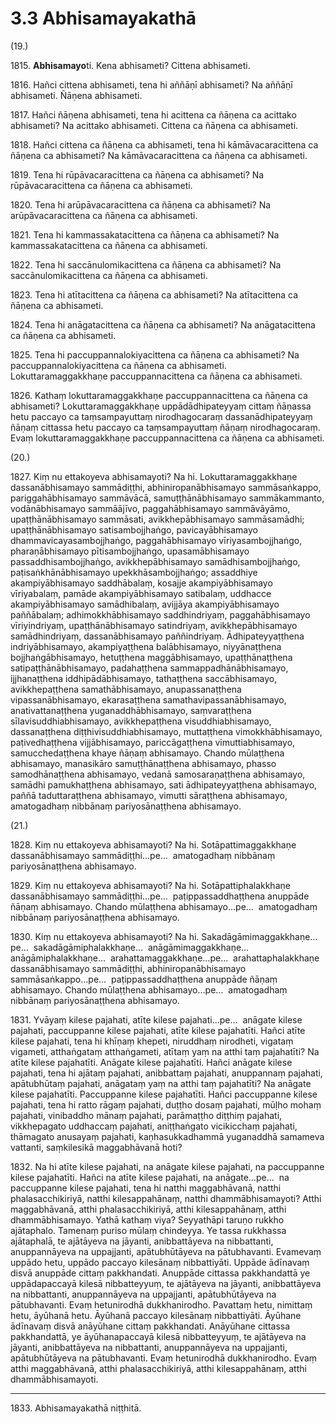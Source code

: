 # 3.3 Abhisamayakathā

(19.)

1815\. **Abhisamayo**ti. Kena abhisameti? Cittena abhisameti.

1816\. Hañci cittena abhisameti, tena hi aññāṇī abhisameti? Na aññāṇī abhisameti. Ñāṇena abhisameti.

1817\. Hañci ñāṇena abhisameti, tena hi acittena ca ñāṇena ca acittako abhisameti? Na acittako abhisameti. Cittena ca ñāṇena ca abhisameti.

1818\. Hañci cittena ca ñāṇena ca abhisameti, tena hi kāmāvacaracittena ca ñāṇena ca abhisameti? Na kāmāvacaracittena ca ñāṇena ca abhisameti.

1819\. Tena hi rūpāvacaracittena ca ñāṇena ca abhisameti? Na rūpāvacaracittena ca ñāṇena ca abhisameti.

1820\. Tena hi arūpāvacaracittena ca ñāṇena ca abhisameti? Na arūpāvacaracittena ca ñāṇena ca abhisameti.

1821\. Tena hi kammassakatacittena ca ñāṇena ca abhisameti? Na kammassakatacittena ca ñāṇena ca abhisameti.

1822\. Tena hi saccānulomikacittena ca ñāṇena ca abhisameti? Na saccānulomikacittena ca ñāṇena ca abhisameti.

1823\. Tena hi atītacittena ca ñāṇena ca abhisameti? Na atītacittena ca ñāṇena ca abhisameti.

1824\. Tena hi anāgatacittena ca ñāṇena ca abhisameti? Na anāgatacittena ca ñāṇena ca abhisameti.

1825\. Tena hi paccuppannalokiyacittena ca ñāṇena ca abhisameti? Na paccuppannalokiyacittena ca ñāṇena ca abhisameti. Lokuttaramaggakkhaṇe paccuppannacittena ca ñāṇena ca abhisameti.

1826\. Kathaṃ lokuttaramaggakkhaṇe paccuppannacittena ca ñāṇena ca abhisameti? Lokuttaramaggakkhaṇe uppādādhipateyyaṃ cittaṃ ñāṇassa hetu paccayo ca taṃsampayuttaṃ nirodhagocaraṃ dassanādhipateyyaṃ ñāṇaṃ cittassa hetu paccayo ca taṃsampayuttaṃ ñāṇaṃ nirodhagocaraṃ. Evaṃ lokuttaramaggakkhaṇe paccuppannacittena ca ñāṇena ca abhisameti.

(20.)

1827\. Kiṃ nu ettakoyeva abhisamayoti? Na hi. Lokuttaramaggakkhaṇe dassanābhisamayo sammādiṭṭhi, abhiniropanābhisamayo sammāsaṅkappo, pariggahābhisamayo sammāvācā, samuṭṭhānābhisamayo sammākammanto, vodānābhisamayo sammāājīvo, paggahābhisamayo sammāvāyāmo, upaṭṭhānābhisamayo sammāsati, avikkhepābhisamayo sammāsamādhi; upaṭṭhānābhisamayo satisambojjhaṅgo, pavicayābhisamayo dhammavicayasambojjhaṅgo, paggahābhisamayo vīriyasambojjhaṅgo, pharaṇābhisamayo pītisambojjhaṅgo, upasamābhisamayo passaddhisambojjhaṅgo, avikkhepābhisamayo samādhisambojjhaṅgo, paṭisaṅkhānābhisamayo upekkhāsambojjhaṅgo; assaddhiye akampiyābhisamayo saddhābalaṃ, kosajje akampiyābhisamayo vīriyabalaṃ, pamāde akampiyābhisamayo satibalaṃ, uddhacce akampiyābhisamayo samādhibalaṃ, avijjāya akampiyābhisamayo paññābalaṃ; adhimokkhābhisamayo saddhindriyaṃ, paggahābhisamayo vīriyindriyaṃ, upaṭṭhānābhisamayo satindriyaṃ, avikkhepābhisamayo samādhindriyaṃ, dassanābhisamayo paññindriyaṃ. Ādhipateyyaṭṭhena indriyābhisamayo, akampiyaṭṭhena balābhisamayo, niyyānaṭṭhena bojjhaṅgābhisamayo, hetuṭṭhena maggābhisamayo, upaṭṭhānaṭṭhena satipaṭṭhānābhisamayo, padahaṭṭhena sammappadhānābhisamayo, ijjhanaṭṭhena iddhipādābhisamayo, tathaṭṭhena saccābhisamayo, avikkhepaṭṭhena samathābhisamayo, anupassanaṭṭhena vipassanābhisamayo, ekarasaṭṭhena samathavipassanābhisamayo, anativattanaṭṭhena yuganaddhābhisamayo, saṃvaraṭṭhena sīlavisuddhiabhisamayo, avikkhepaṭṭhena visuddhiabhisamayo, dassanaṭṭhena diṭṭhivisuddhiabhisamayo, muttaṭṭhena vimokkhābhisamayo, paṭivedhaṭṭhena vijjābhisamayo, pariccāgaṭṭhena vimuttiabhisamayo, samucchedaṭṭhena khaye ñāṇaṃ abhisamayo. Chando mūlaṭṭhena abhisamayo, manasikāro samuṭṭhānaṭṭhena abhisamayo, phasso samodhānaṭṭhena abhisamayo, vedanā samosaraṇaṭṭhena abhisamayo, samādhi pamukhaṭṭhena abhisamayo, sati ādhipateyyaṭṭhena abhisamayo, paññā taduttaraṭṭhena abhisamayo, vimutti sāraṭṭhena abhisamayo, amatogadhaṃ nibbānaṃ pariyosānaṭṭhena abhisamayo.

(21.)

1828\. Kiṃ nu ettakoyeva abhisamayoti? Na hi. Sotāpattimaggakkhaṇe dassanābhisamayo sammādiṭṭhi…pe…  amatogadhaṃ nibbānaṃ pariyosānaṭṭhena abhisamayo.

1829\. Kiṃ nu ettakoyeva abhisamayoti? Na hi. Sotāpattiphalakkhaṇe dassanābhisamayo sammādiṭṭhi…pe…  paṭippassaddhaṭṭhena anuppāde ñāṇaṃ abhisamayo. Chando mūlaṭṭhena abhisamayo…pe…  amatogadhaṃ nibbānaṃ pariyosānaṭṭhena abhisamayo.

1830\. Kiṃ nu ettakoyeva abhisamayoti? Na hi. Sakadāgāmimaggakkhaṇe…pe…  sakadāgāmiphalakkhaṇe…  anāgāmimaggakkhaṇe…  anāgāmiphalakkhaṇe…  arahattamaggakkhaṇe…pe…  arahattaphalakkhaṇe dassanābhisamayo sammādiṭṭhi, abhiniropanābhisamayo sammāsaṅkappo…pe…  paṭippassaddhaṭṭhena anuppāde ñāṇaṃ abhisamayo. Chando mūlaṭṭhena abhisamayo…pe…  amatogadhaṃ nibbānaṃ pariyosānaṭṭhena abhisamayo.

1831\. Yvāyaṃ kilese pajahati, atīte kilese pajahati…pe…  anāgate kilese pajahati, paccuppanne kilese pajahati, atīte kilese pajahatīti. Hañci atīte kilese pajahati, tena hi khīṇaṃ khepeti, niruddhaṃ nirodheti, vigataṃ vigameti, atthaṅgataṃ atthaṅgameti, atītaṃ yaṃ na atthi taṃ pajahatīti? Na atīte kilese pajahatīti. Anāgate kilese pajahatīti. Hañci anāgate kilese pajahati, tena hi ajātaṃ pajahati, anibbattaṃ pajahati, anuppannaṃ pajahati, apātubhūtaṃ pajahati, anāgataṃ yaṃ na atthi taṃ pajahatīti? Na anāgate kilese pajahatīti. Paccuppanne kilese pajahatīti. Hañci paccuppanne kilese pajahati, tena hi ratto rāgaṃ pajahati, duṭṭho dosaṃ pajahati, mūḷho mohaṃ pajahati, vinibaddho mānaṃ pajahati, parāmaṭṭho diṭṭhiṃ pajahati, vikkhepagato uddhaccaṃ pajahati, aniṭṭhaṅgato vicikicchaṃ pajahati, thāmagato anusayaṃ pajahati, kaṇhasukkadhammā yuganaddhā samameva vattanti, saṃkilesikā maggabhāvanā hoti?

1832\. Na hi atīte kilese pajahati, na anāgate kilese pajahati, na paccuppanne kilese pajahatīti. Hañci na atīte kilese pajahati, na anāgate…pe…  na paccuppanne kilese pajahati, tena hi natthi maggabhāvanā, natthi phalasacchikiriyā, natthi kilesappahānaṃ, natthi dhammābhisamayoti? Atthi maggabhāvanā, atthi phalasacchikiriyā, atthi kilesappahānaṃ, atthi dhammābhisamayo. Yathā kathaṃ viya? Seyyathāpi taruṇo rukkho ajātaphalo. Tamenaṃ puriso mūlaṃ chindeyya. Ye tassa rukkhassa ajātaphalā, te ajātāyeva na jāyanti, anibbattāyeva na nibbattanti, anuppannāyeva na uppajjanti, apātubhūtāyeva na pātubhavanti. Evamevaṃ uppādo hetu, uppādo paccayo kilesānaṃ nibbattiyāti. Uppāde ādīnavaṃ disvā anuppāde cittaṃ pakkhandati. Anuppāde cittassa pakkhandattā ye uppādapaccayā kilesā nibbatteyyuṃ, te ajātāyeva na jāyanti, anibbattāyeva na nibbattanti, anuppannāyeva na uppajjanti, apātubhūtāyeva na pātubhavanti. Evaṃ hetunirodhā dukkhanirodho. Pavattaṃ hetu, nimittaṃ hetu, āyūhanā hetu. Āyūhanā paccayo kilesānaṃ nibbattiyāti. Āyūhane ādīnavaṃ disvā anāyūhane cittaṃ pakkhandati. Anāyūhane cittassa pakkhandattā, ye āyūhanapaccayā kilesā nibbatteyyuṃ, te ajātāyeva na jāyanti, anibbattāyeva na nibbattanti, anuppannāyeva na uppajjanti, apātubhūtāyeva na pātubhavanti. Evaṃ hetunirodhā dukkhanirodho. Evaṃ atthi maggabhāvanā, atthi phalasacchikiriyā, atthi kilesappahānaṃ, atthi dhammābhisamayoti.

---

1833\. Abhisamayakathā niṭṭhitā.

